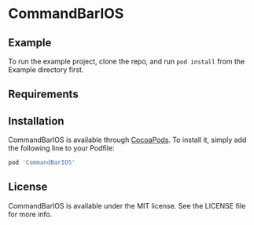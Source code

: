 # CommandBarIOS

## Example

To run the example project, clone the repo, and run `pod install` from the Example directory first.

## Requirements

## Installation

CommandBarIOS is available through [CocoaPods](https://cocoapods.org). To install
it, simply add the following line to your Podfile:

```ruby
pod 'CommandBarIOS'
```

## License

CommandBarIOS is available under the MIT license. See the LICENSE file for more info.
